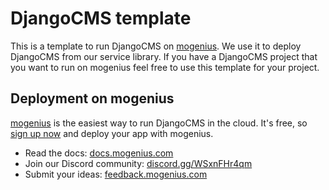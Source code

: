 # DjangoCMS template
This is a template to run DjangoCMS on [mogenius](https://mogenius.com). We use it to deploy DjangoCMS from our service library. If you have a DjangoCMS project that you want to run on mogenius feel free to use this template for your project.
## Deployment on mogenius
[mogenius](https://mogenius.com) is the easiest way to run DjangoCMS in the cloud. It's free, so [sign up now](https://studio.mogenius.com/user/registration) and deploy your app with mogenius.
- Read the docs: [docs.mogenius.com](https://docs.mogenius.com)
- Join our Discord community: [discord.gg/WSxnFHr4qm](https://discord.gg/WSxnFHr4qm)
- Submit your ideas: [feedback.mogenius.com](https://feedback.mogenius.com)
